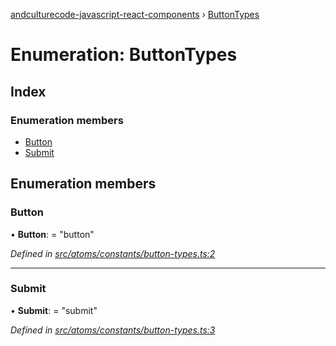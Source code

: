 [andculturecode-javascript-react-components](../README.md) › [ButtonTypes](buttontypes.md)

# Enumeration: ButtonTypes

## Index

### Enumeration members

* [Button](buttontypes.md#button)
* [Submit](buttontypes.md#submit)

## Enumeration members

###  Button

• **Button**: = "button"

*Defined in [src/atoms/constants/button-types.ts:2](https://github.com/AndcultureCode/AndcultureCode.JavaScript.React.Components/blob/059eef4/src/atoms/constants/button-types.ts#L2)*

___

###  Submit

• **Submit**: = "submit"

*Defined in [src/atoms/constants/button-types.ts:3](https://github.com/AndcultureCode/AndcultureCode.JavaScript.React.Components/blob/059eef4/src/atoms/constants/button-types.ts#L3)*
